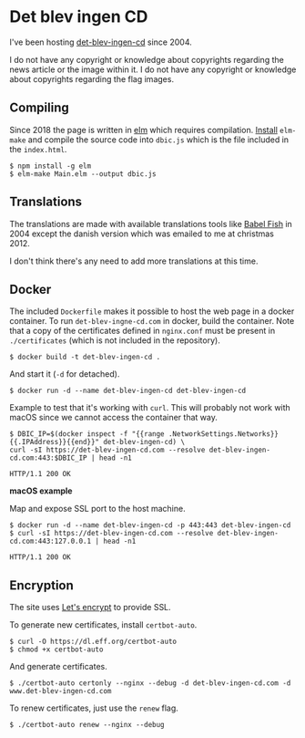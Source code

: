 # Det blev ingen CD

I've been hosting [det-blev-ingen-cd](http://det-blev-ingen-cd.com) since 2004.

I do not have any copyright or knowledge about copyrights regarding the news
article or the image within it. I do not have any copyright or knowledge about
copyrights regarding the flag images.

## Compiling
Since 2018 the page is written in [elm](http://elm-lang.org) which requires
compilation. [Install](https://guide.elm-lang.org/install.html) `elm-make` and
compile the source code into `dbic.js` which is the file included in the
`index.html`.

```
$ npm install -g elm
$ elm-make Main.elm --output dbic.js
```

## Translations
The translations are made with available translations tools like
[Babel Fish](https://en.wikipedia.org/wiki/Babel_Fish_(website)) in 2004 except
the danish version which was emailed to me at christmas 2012.

I don't think there's any need to add more translations at this time.

## Docker

The included `Dockerfile` makes it possible to host the web page in a docker
container. To run `det-blev-ingne-cd.com` in docker, build the container. Note
that a copy of the certificates defined in `nginx.conf` must be present in
`./certificates` (which is not included in the repository).
```
$ docker build -t det-blev-ingen-cd .
```

And start it (`-d` for detached).
```
$ docker run -d --name det-blev-ingen-cd det-blev-ingen-cd
```

Example to test that it's working with `curl`. This will probably not work
with macOS since we cannot access the container that way.
```
$ DBIC_IP=$(docker inspect -f "{{range .NetworkSettings.Networks}}{{.IPAddress}}{{end}}" det-blev-ingen-cd) \
curl -sI https://det-blev-ingen-cd.com --resolve det-blev-ingen-cd.com:443:$DBIC_IP | head -n1

HTTP/1.1 200 OK
```

**macOS example**

Map and expose SSL port to the host machine.
```
$ docker run -d --name det-blev-ingen-cd -p 443:443 det-blev-ingen-cd
$ curl -sI https://det-blev-ingen-cd.com --resolve det-blev-ingen-cd.com:443:127.0.0.1 | head -n1

HTTP/1.1 200 OK
```

## Encryption
The site uses [Let's encrypt](https://letsencrypt.org) to provide SSL.

To generate new certificates, install `certbot-auto`.
```
$ curl -O https://dl.eff.org/certbot-auto
$ chmod +x certbot-auto
```

And generate certificates.
```
$ ./certbot-auto certonly --nginx --debug -d det-blev-ingen-cd.com -d www.det-blev-ingen-cd.com
```

To renew certificates, just use the `renew` flag.
```
$ ./certbot-auto renew --nginx --debug
```
